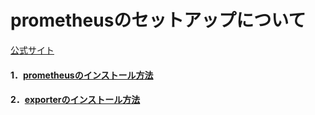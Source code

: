 # prometheusのセットアップについて
[公式サイト](https://prometheus.io/)
#### 1．[prometheusのインストール方法](install/README.md)
#### 2．[exporterのインストール方法](exporter/README.md)
